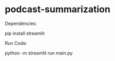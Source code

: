 # podcast-summarization
Dependencies:

pip install streamlit

Run Code:

python -m streamlit run main.py

